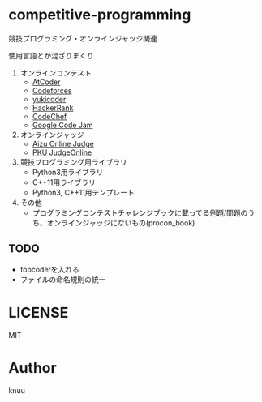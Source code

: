 competitive-programming
=======================

競技プログラミング・オンラインジャッジ関連

使用言語とか混ざりまくり

1. オンラインコンテスト
    - [AtCoder](http://atcoder.jp/)
    - [Codeforces](http://codeforces.com/)
    - [yukicoder](http://yukicoder.me/)
    - [HackerRank](https://www.hackerrank.com/)
    - [CodeChef](http://www.codechef.com/)
    - [Google Code Jam](https://code.google.com/codejam)
2. オンラインジャッジ
    - [Aizu Online Judge](http://judge.u-aizu.ac.jp/onlinejudge/index.jsp)
    - [PKU JudgeOnline](http://poj.org/)
3. 競技プログラミング用ライブラリ
    - Python3用ライブラリ
    - C++11用ライブラリ
    - Python3, C++11用テンプレート
4. その他
    - プログラミングコンテストチャレンジブックに載ってる例題/問題のうち、オンラインジャッジにないもの(procon_book)

## TODO
- topcoderを入れる
- ファイルの命名規則の統一

# LICENSE
MIT

# Author
knuu
